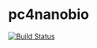 # pc4nanobio

[![Build Status](https://travis-ci.com/rheiland/pc4nanobio.svg?branch=master)](https://travis-ci.com/rheiland/pc4nanobio) 

